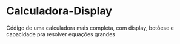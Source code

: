 # Calculadora-Display
 Código de uma calculadora mais completa, com display, botõese e capacidade pra resolver equações grandes
